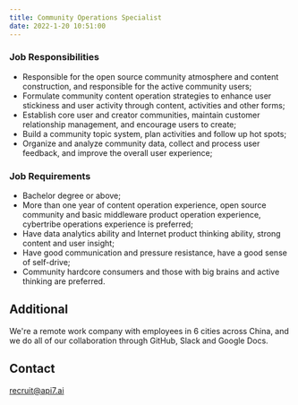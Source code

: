 ```yaml
---
title: Community Operations Specialist
date: 2022-1-20 10:51:00
---
```


### Job Responsibilities

- Responsible for the open source community atmosphere and content construction, and responsible for the active community users;
- Formulate community content operation strategies to enhance user stickiness and user activity through content, activities and other forms;
- Establish core user and creator communities, maintain customer relationship management, and encourage users to create;
- Build a community topic system, plan activities and follow up hot spots;
- Organize and analyze community data, collect and process user feedback, and improve the overall user experience;

### Job Requirements

- Bachelor degree or above;
- More than one year of content operation experience, open source community and basic middleware product operation experience, cybertribe operations experience is preferred;
- Have data analytics ability and Internet product thinking ability, strong content and user insight;
- Have good communication and pressure resistance, have a good sense of self-drive;
- Community hardcore consumers and those with big brains and active thinking are preferred.
​
## Additional

We're a remote work company with employees in 6 cities across China, and we do all of our collaboration through GitHub, Slack and Google Docs.

## Contact

[recruit@api7.ai](mailto:recruit@api7.ai)
